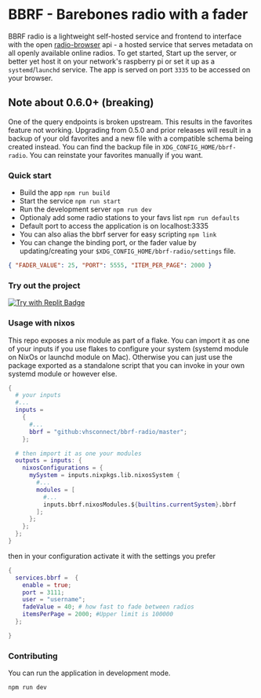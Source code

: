 # BBRF - Barebones radio with a fader

BBRF radio is a lightweight self-hosted service and frontend to interface with the open [radio-browser](https://de1.api.radio-browser.info/) api - a hosted service that serves metadata on all openly available online radios. To get started, Start up the server, or better yet host it on your network's raspberry pi or set it up as a `systemd`/`launchd` service. The app is served on port `3335` to be accessed on your browser.

## Note about 0.6.0+ (breaking)

One of the query endpoints is broken upstream. This results in the favorites feature not working. Upgrading from 0.5.0 and prior releases will result in a backup of your old favorites and a new file with a compatible schema being created instead. You can find the backup file in `XDG_CONFIG_HOME/bbrf-radio`. You can reinstate your favorites manually if you want.

### Quick start

- Build the app `npm run build`
- Start the service `npm run start`
- Run the development server `npm run dev`
- Optionaly add some radio stations to your favs list `npm run defaults`
- Default port to access the application is on localhost:3335
- You can also alias the bbrf server for easy scripting `npm link`
- You can change the binding port, or the fader value by updating/creating your `$XDG_CONFIG_HOME/bbrf-radio/settings` file.

```json
{ "FADER_VALUE": 25, "PORT": 5555, "ITEM_PER_PAGE": 2000 }
```

### Try out the project

[![Try with Replit Badge](https://replit.com/badge?caption=Try%20with%20Replit)](https://replit.com/github/vhsconnect/bbrf-radio)

### Usage with nixos

This repo exposes a nix module as part of a flake. You can import it as one of your inputs if you use flakes to configure your system (systemd module on NixOs or launchd module on Mac). Otherwise you can just use the package exported as a standalone script that you can invoke in your own systemd module or however else.

```nix
{
  # your inputs
  #...
  inputs =
    {
      #...
      bbrf = "github:vhsconnect/bbrf-radio/master";
    };

  # then import it as one your modules
  outputs = inputs: {
    nixosConfigurations = {
      mySystem = inputs.nixpkgs.lib.nixosSystem {
        #...
        modules = [
          #...
          inputs.bbrf.nixosModules.${builtins.currentSystem}.bbrf
        ];
      };
    };
  };
}

```

then in your configuration activate it with the settings you prefer

```nix
{
  services.bbrf =  {
    enable = true;
    port = 3111;
    user = "username";
    fadeValue = 40; # how fast to fade between radios
    itemsPerPage = 2000; #Upper limit is 100000
  };

}

```

### Contributing

You can run the application in development mode.

```bash
npm run dev
```
